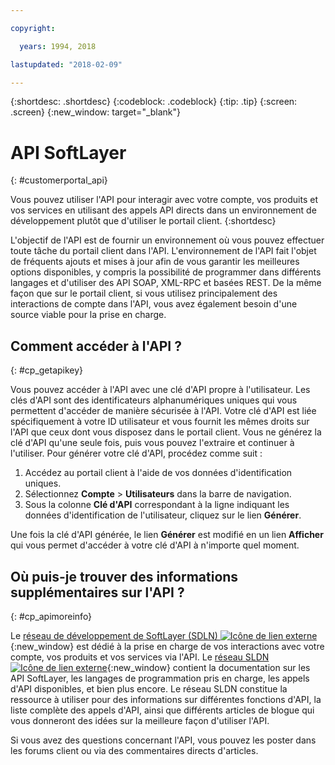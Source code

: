 ```yaml
---

copyright:

  years: 1994, 2018

lastupdated: "2018-02-09"

---
```


{:shortdesc: .shortdesc}
{:codeblock: .codeblock}
{:tip: .tip}
{:screen: .screen}
{:new_window: target="_blank"}


# API SoftLayer
{: #customerportal_api}

Vous pouvez utiliser l'API pour interagir avec votre compte, vos produits et vos services en utilisant des appels API directs dans un environnement de développement plutôt que d'utiliser le portail client.
{:shortdesc}

L'objectif de l'API est de fournir un environnement où vous pouvez effectuer toute tâche du portail client dans l'API. L'environnement de l'API fait l'objet de fréquents ajouts et mises à jour afin de vous garantir les meilleures options disponibles, y compris la possibilité de programmer dans différents langages et d'utiliser des API SOAP, XML-RPC et basées REST. De la même façon que sur le portail client, si vous utilisez principalement des interactions de compte dans l'API, vous avez également besoin d'une source viable pour la prise en charge.

## Comment accéder à l'API ?
{: #cp_getapikey}

Vous pouvez accéder à l'API avec une clé d'API propre à l'utilisateur. Les clés d'API sont des identificateurs alphanumériques uniques qui vous permettent d'accéder de manière sécurisée à l'API. Votre clé d'API est liée spécifiquement à votre ID utilisateur et vous fournit les mêmes droits sur l'API que ceux dont vous disposez dans le portail client. Vous ne générez la clé d'API qu'une seule fois, puis vous pouvez l'extraire et continuer à l'utiliser. Pour générer votre clé d'API, procédez comme suit : 

1. Accédez au portail client à l'aide de vos données d'identification uniques.
2. Sélectionnez **Compte** > **Utilisateurs** dans la barre de navigation.
3. Sous la colonne **Clé d'API** correspondant à la ligne indiquant les données d'identification de l'utilisateur, cliquez sur le lien **Générer**.

Une fois la clé d'API générée, le lien **Générer** est modifié en un lien **Afficher** qui vous permet d'accéder à votre clé d'API à n'importe quel moment. 

## Où puis-je trouver des informations supplémentaires sur l'API ?
{: #cp_apimoreinfo}

Le [réseau de développement de SoftLayer (SDLN) ![Icône de lien externe](../icons/launch-glyph.svg)](http://sldn.softlayer.com/){:new_window} est dédié à la prise en charge de vos interactions avec votre compte, vos produits et vos services via l'API. Le [réseau SLDN ![Icône de lien externe](../icons/launch-glyph.svg)](http://sldn.softlayer.com/){:new_window} contient la documentation sur les API SoftLayer, les langages de programmation pris en charge, les appels d'API disponibles, et bien plus encore. Le réseau SLDN constitue la ressource à utiliser pour des informations sur différentes fonctions d'API, la liste complète des appels d'API, ainsi que différents articles de blogue qui vous donneront des idées sur la meilleure façon d'utiliser l'API.


Si vous avez des questions concernant l'API, vous pouvez les poster dans les forums client ou via des commentaires directs d'articles.
